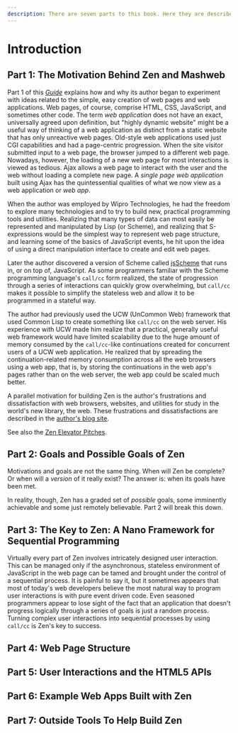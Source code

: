 ```yaml
---
description: There are seven parts to this book. Here they are described.
---
```


# Introduction

## Part 1: The Motivation Behind Zen and Mashweb

Part 1 of this [_Guide_](https://tomelam.gitbook.io/mashweb/) explains how and why its author began to experiment with ideas related to the simple, easy creation of web pages and web applications. Web pages, of course, comprise HTML, CSS, JavaScript, and sometimes other code. The term _web application_ does not have an exact, universally agreed upon definition, but "highly dynamic website" might be a useful way of thinking of a web application as distinct from a static website that has only unreactive web pages. Old-style web applications used just CGI capabilities and had a page-centric progression. When the site visitor submitted input to a web page, the browser jumped to a different web page. Nowadays, however, the loading of a new web page for most interactions is viewed as tedious. Ajax allows a web page to interact with the user and the web without loading a complete new page. A _single page web application_ built using Ajax has the quintessential qualities of what we now view as a web application or _web app_.

When the author was employed by Wipro Technologies, he had the freedom to explore many technologies and to try to build new, practical programming tools and utilities. Realizing that many types of data can most easily be represented and manipulated by Lisp \(or Scheme\), and realizing that S-expressions would be the simplest way to represent web page structure, and learning some of the basics of JavaScript events, he hit upon the idea of using a direct manipulation interface to create and edit web pages.

Later the author discovered a version of Scheme called [jsScheme](https://bluishcoder.co.nz/2006/05/05/scheme-implementation-in-javascript.html) that runs in, or on top of, JavaScript. As some programmers familiar with the Scheme programming language's `call/cc` form realized, the state of progression through a series of interactions can quickly grow overwhelming, but `call/cc` makes it possible to simplify the stateless web and allow it to be programmed in a stateful way.

The author had previously used the UCW \(UnCommon Web\) framework that used Common Lisp to create something like `call/cc` on the web server. His experience with UCW made him realize that a practical, generally useful web framework would have limited scalability due to the huge amount of memory consumed by the `call/cc`-like continuations created for concurrent users of a UCW web application. He realized that by spreading the continuation-related memory consumption across all the web browsers using a web app, that is, by storing the continuations in the web app's pages rather than on the web server, the web app could be scaled much better.

A parallel motivation for building Zen is the author's frustrations and dissatisfaction with web browsers, websites, and utilities for study in the world's new library, the web. These frustrations and dissatisfactions are described in the [author's blog site](https://tomelam.blogspot.com/).

See also the [Zen Elevator Pitches](https://app.gitbook.com/@tomelam/s/mashweb/part-1-the-motivation-behind-zen-and-mashweb/zen-elevator-pitches).

## Part 2: Goals and Possible Goals of Zen

Motivations and goals are not the same thing. When will Zen be complete? Or when will a _version_ of it really exist? The answer is: when its goals have been met.

In reality, though, Zen has a graded set of _possible_ goals, some imminently achievable and some just remotely believable. Part 2 will break this down.

## Part 3: The Key to Zen: A Nano Framework for Sequential Programming

Virtually every part of Zen involves intricately designed user interaction. This can be managed only if the asynchronous, stateless environment of JavaScript in the web page can be tamed and brought under the control of a sequential process. It is painful to say it, but it sometimes appears that most of today's web developers believe the most natural way to program user interactions is with pure event driven code. Even seasoned programmers appear to lose sight of the fact that an application that doesn't progress logically through a series of goals is just a random process. Turning complex user interactions into sequential processes by using `call/cc` is Zen's key to success.

## Part 4: Web Page Structure

## Part 5: User Interactions and the HTML5 APIs

## Part 6: Example Web Apps Built with Zen

## Part 7: Outside Tools To Help Build Zen

